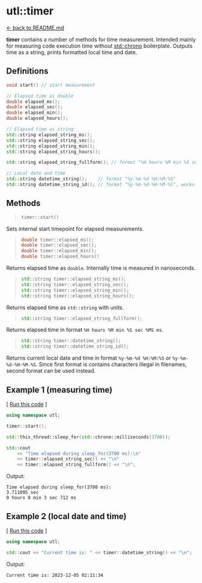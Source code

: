 # utl::timer

[<- back to README.md](https://github.com/DmitriBogdanov/prototyping_utils/tree/master)

**timer** contains a number of methods for time measurement. Intended mainly for measuring code execution time without [std::chrono](https://en.cppreference.com/w/cpp/chrono) boilerplate. Outputs time as a string, prints formatted local time and date.

## Definitions

```cpp
void start() // start measurement

// Elapsed time as double
double elapsed_ms();
double elapsed_sec();
double elapsed_min();
double elapsed_hours();

// Elapsed time as string
std::string elapsed_string_ms();
std::string elapsed_string_sec();
std::string elapsed_string_min();
std::string elapsed_string_hours();

std::string elapsed_string_fullform(); // format "%H hours %M min %S sec %MS ms"

// Local date and time
std::string datetime_string();    // format "%y-%m-%d %H:%M:%S"
std::string datetime_string_id(); // format "%y-%m-%d-%H-%M-%S", works in filenames
```

## Methods

> ```cpp
> timer::start()
> ```

Sets internal start timepoint for elapsed measurements.

> ```cpp
> double timer::elapsed_ms();
> double timer::elapsed_sec();
> double timer::elapsed_min();
> double timer::elapsed_hours()
> ```

Returns elapsed time as `double`. Internally time is measured in nanoseconds.

> ```cpp
> std::string timer::elapsed_string_ms();
> std::string timer::elapsed_string_sec();
> std::string timer::elapsed_string_min();
> std::string timer::elapsed_string_hours();
> ```

Returns elapsed time as `std::string` with units.

> ```cpp
> std::string timer::elapsed_string_fullform();
> ```

Returns elapsed time in format `%H hours %M min %S sec %MS ms`.

> ```cpp
> std::string timer::datetime_string();
> std::string timer::datetime_string_id();
> ```

Returns current local date and time in format `%y-%m-%d %H:%M:%S` or `%y-%m-%d-%H-%M-%S`. Since first format is contains characters illegal in filenames, second format can be used instead.

## Example 1 (measuring time)

[ [Run this code](https://godbolt.org/#g:!((g:!((g:!((h:codeEditor,i:(filename:'1',fontScale:14,fontUsePx:'0',j:1,lang:c%2B%2B,selection:(endColumn:1,endLineNumber:7,positionColumn:1,positionLineNumber:7,selectionStartColumn:1,selectionStartLineNumber:7,startColumn:1,startLineNumber:7),source:'%23include+%3Chttps://raw.githubusercontent.com/DmitriBogdanov/prototyping_utils/master/source/proto_utils.hpp%3E%0A%0Aint+main()+%7B%0A++++using+namespace+utl%3B%0A%0A++++timer::start()%3B%0A%0A++++std::this_thread::sleep_for(std::chrono::milliseconds(3700))%3B%0A%0A++++std::cout%0A++++++++%3C%3C+%22Time+elapsed+during+sleep_for(3700+ms):%5Cn%22%0A++++++++%3C%3C+timer::elapsed_string_sec()+%3C%3C+%22%5Cn%22%0A++++++++%3C%3C+timer::elapsed_string_fullform()+%3C%3C+%22%5Cn%22%3B%0A%0A++++return+0%3B%0A%7D%0A'),l:'5',n:'0',o:'C%2B%2B+source+%231',t:'0')),k:71.71783148269105,l:'4',n:'0',o:'',s:0,t:'0'),(g:!((g:!((h:compiler,i:(compiler:clang1600,filters:(b:'0',binary:'1',binaryObject:'1',commentOnly:'0',debugCalls:'1',demangle:'0',directives:'0',execute:'0',intel:'0',libraryCode:'0',trim:'1'),flagsViewOpen:'1',fontScale:14,fontUsePx:'0',j:1,lang:c%2B%2B,libs:!(),options:'-std%3Dc%2B%2B17+-O2',overrides:!(),selection:(endColumn:1,endLineNumber:1,positionColumn:1,positionLineNumber:1,selectionStartColumn:1,selectionStartLineNumber:1,startColumn:1,startLineNumber:1),source:1),l:'5',n:'0',o:'+x86-64+clang+16.0.0+(Editor+%231)',t:'0')),header:(),l:'4',m:50,n:'0',o:'',s:0,t:'0'),(g:!((h:output,i:(compilerName:'x86-64+clang+16.0.0',editorid:1,fontScale:14,fontUsePx:'0',j:1,wrap:'1'),l:'5',n:'0',o:'Output+of+x86-64+clang+16.0.0+(Compiler+%231)',t:'0')),k:46.69421860597116,l:'4',m:50,n:'0',o:'',s:0,t:'0')),k:28.282168517308946,l:'3',n:'0',o:'',t:'0')),l:'2',n:'0',o:'',t:'0')),version:4) ]
```cpp
using namespace utl;

timer::start();

std::this_thread::sleep_for(std::chrono::milliseconds(3700));

std::cout
	<< "Time elapsed during sleep_for(3700 ms):\n"
	<< timer::elapsed_string_sec() << "\n"
	<< timer::elapsed_string_fullform() << "\n";
```

Output:
```
Time elapsed during sleep_for(3700 ms):
3.711095 sec
0 hours 0 min 3 sec 712 ms
```

## Example 2 (local date and time)

[ [Run this code](https://godbolt.org/#g:!((g:!((g:!((h:codeEditor,i:(filename:'1',fontScale:14,fontUsePx:'0',j:1,lang:c%2B%2B,selection:(endColumn:5,endLineNumber:6,positionColumn:5,positionLineNumber:6,selectionStartColumn:5,selectionStartLineNumber:6,startColumn:5,startLineNumber:6),source:'%23include+%3Chttps://raw.githubusercontent.com/DmitriBogdanov/prototyping_utils/master/source/proto_utils.hpp%3E%0A%0Aint+main()+%7B%0A++++using+namespace+utl%3B%0A%0A++++std::cout+%3C%3C+%22Current+time+is:+%22+%3C%3C+timer::datetime_string()+%3C%3C+%22%5Cn%22%3B%0A%0A++++return+0%3B%0A%7D%0A'),l:'5',n:'0',o:'C%2B%2B+source+%231',t:'0')),k:71.71783148269105,l:'4',n:'0',o:'',s:0,t:'0'),(g:!((g:!((h:compiler,i:(compiler:clang1600,filters:(b:'0',binary:'1',binaryObject:'1',commentOnly:'0',debugCalls:'1',demangle:'0',directives:'0',execute:'0',intel:'0',libraryCode:'0',trim:'1'),flagsViewOpen:'1',fontScale:14,fontUsePx:'0',j:1,lang:c%2B%2B,libs:!(),options:'-std%3Dc%2B%2B17+-O2',overrides:!(),selection:(endColumn:1,endLineNumber:1,positionColumn:1,positionLineNumber:1,selectionStartColumn:1,selectionStartLineNumber:1,startColumn:1,startLineNumber:1),source:1),l:'5',n:'0',o:'+x86-64+clang+16.0.0+(Editor+%231)',t:'0')),header:(),l:'4',m:50,n:'0',o:'',s:0,t:'0'),(g:!((h:output,i:(compilerName:'x86-64+clang+16.0.0',editorid:1,fontScale:14,fontUsePx:'0',j:1,wrap:'1'),l:'5',n:'0',o:'Output+of+x86-64+clang+16.0.0+(Compiler+%231)',t:'0')),k:46.69421860597116,l:'4',m:50,n:'0',o:'',s:0,t:'0')),k:28.282168517308946,l:'3',n:'0',o:'',t:'0')),l:'2',n:'0',o:'',t:'0')),version:4) ]
```cpp
using namespace utl;

std::cout << "Current time is: " << timer::datetime_string() << "\n";
```

Output:
```
Current time is: 2023-12-05 02:11:34
```